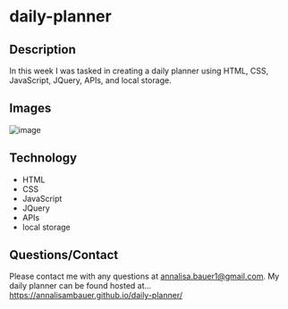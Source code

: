# daily-planner

## Description
In this week I was tasked in creating a daily planner using HTML, CSS, JavaScript, JQuery, APIs, and local storage.

## Images
![image](https://user-images.githubusercontent.com/87721575/132071031-33542534-02fb-4cfe-990f-966f26495700.png)

## Technology 
- HTML
- CSS
- JavaScript
- JQuery
- APIs
- local storage

## Questions/Contact
Please contact me with any questions at annalisa.bauer1@gmail.com. My daily planner can be found hosted at... https://annalisambauer.github.io/daily-planner/
